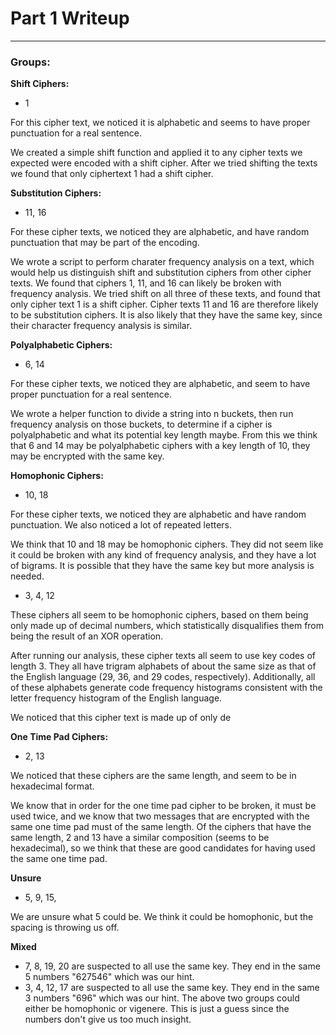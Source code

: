 # Part 1 Writeup
---
### Groups:
**Shift Ciphers:**
- 1 

For this cipher text, we noticed it is alphabetic and seems to have proper punctuation for a real sentence.

We created a simple shift function and applied it to any cipher texts we expected were encoded with a shift cipher. After we tried shifting the texts we found that only ciphertext 1 had a shift cipher.

**Substitution Ciphers:**
- 11, 16

For these cipher texts, we noticed they are alphabetic, and have random punctuation that may be part of the encoding.

We wrote a script to perform charater frequency analysis on a text, which would help us distinguish shift and substitution ciphers from other cipher texts. We found that ciphers 1, 11, and 16 can likely be broken with frequency analysis. We tried shift on all three of these texts, and found that only cipher text 1 is a shift cipher. Cipher texts 11 and 16 are therefore likely to be substitution ciphers. It is also likely that they have the same key, since their character frequency analysis is similar.

**Polyalphabetic Ciphers:**
- 6, 14

For these cipher texts, we noticed they are alphabetic, and seem to have proper punctuation for a real sentence.

We wrote a helper function to divide a string into n buckets, then run frequency analysis on those buckets, to determine if a cipher is polyalphabetic and what its potential key length maybe. From this we think that 6 and 14 may be polyalphabetic ciphers with a key length of 10, they may be encrypted with the same key.

**Homophonic Ciphers:**
- 10, 18

For these cipher texts, we noticed they are alphabetic and have random punctuation. We also noticed a lot of repeated letters.

We think that 10 and 18 may be homophonic ciphers. They did not seem like it could be broken with any kind of frequency analysis, and they have a lot of bigrams. It is possible that they have the same key but more analysis is needed.

- 3, 4, 12

These ciphers all seem to be homophonic ciphers, based on them being only made up of decimal numbers, which statistically disqualifies them from being the result of an XOR operation. 

After running our analysis, these cipher texts all seem to use key codes of length 3. They all have trigram alphabets of about the same size as that of the English language (29, 36, and 29 codes, respectively). Additionally, all of these alphabets generate code frequency histograms consistent with the letter frequency histogram of the English language.





We noticed that this cipher text is made up of only de

**One Time Pad Ciphers:**
- 2, 13

We noticed that these ciphers are the same length, and seem to be in hexadecimal format.

We know that in order for the one time pad cipher to be broken, it must be used twice, and we know that two messages that are encrypted with the same one time pad must of the same length. Of the ciphers that have the same length, 2 and 13 have a similar composition (seems to be hexadecimal), so we think that these are good candidates for having used the same one time pad.

**Unsure**
- 5, 9, 15,

We are unsure what 5 could be. We think it could be homophonic, but the spacing is throwing us off.

**Mixed**
- 7, 8, 19, 20 are suspected to all use the same key. They end in the same 5 numbers "627546" which was our hint. 
- 3, 4, 12, 17 are suspected to all use the same key. They end in the same 3 numbers "696" which was our hint.
The above two groups could either be homophonic or vigenere. This is just a guess since the numbers don't give us too much insight. 
